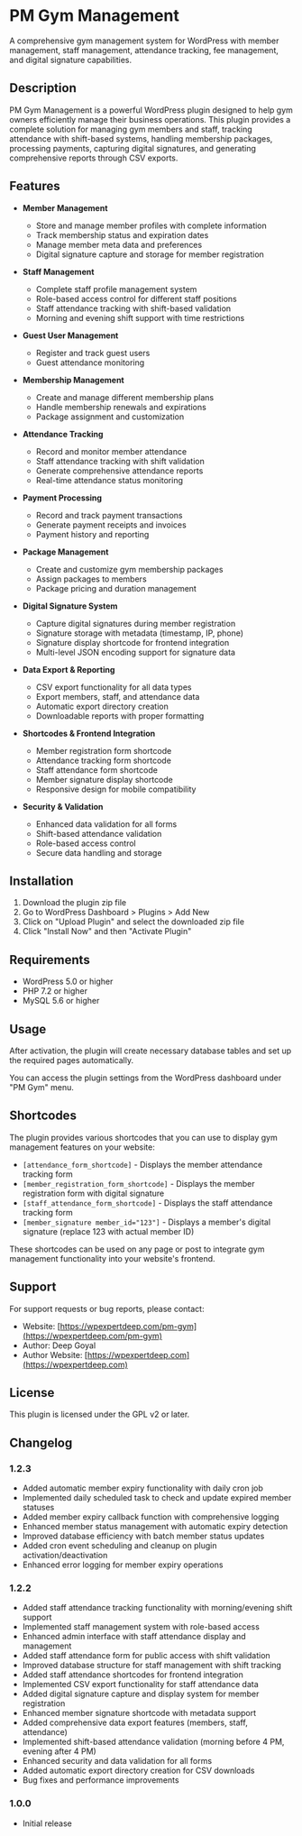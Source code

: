 # PM Gym Management

A comprehensive gym management system for WordPress with member management, staff management, attendance tracking, fee management, and digital signature capabilities.

## Description

PM Gym Management is a powerful WordPress plugin designed to help gym owners efficiently manage their business operations. This plugin provides a complete solution for managing gym members and staff, tracking attendance with shift-based systems, handling membership packages, processing payments, capturing digital signatures, and generating comprehensive reports through CSV exports.

## Features

- **Member Management**

  - Store and manage member profiles with complete information
  - Track membership status and expiration dates
  - Manage member meta data and preferences
  - Digital signature capture and storage for member registration

- **Staff Management**

  - Complete staff profile management system
  - Role-based access control for different staff positions
  - Staff attendance tracking with shift-based validation
  - Morning and evening shift support with time restrictions

- **Guest User Management**

  - Register and track guest users
  - Guest attendance monitoring

- **Membership Management**

  - Create and manage different membership plans
  - Handle membership renewals and expirations
  - Package assignment and customization

- **Attendance Tracking**

  - Record and monitor member attendance
  - Staff attendance tracking with shift validation
  - Generate comprehensive attendance reports
  - Real-time attendance status monitoring

- **Payment Processing**

  - Record and track payment transactions
  - Generate payment receipts and invoices
  - Payment history and reporting

- **Package Management**

  - Create and customize gym membership packages
  - Assign packages to members
  - Package pricing and duration management

- **Digital Signature System**

  - Capture digital signatures during member registration
  - Signature storage with metadata (timestamp, IP, phone)
  - Signature display shortcode for frontend integration
  - Multi-level JSON encoding support for signature data

- **Data Export & Reporting**

  - CSV export functionality for all data types
  - Export members, staff, and attendance data
  - Automatic export directory creation
  - Downloadable reports with proper formatting

- **Shortcodes & Frontend Integration**

  - Member registration form shortcode
  - Attendance tracking form shortcode
  - Staff attendance form shortcode
  - Member signature display shortcode
  - Responsive design for mobile compatibility

- **Security & Validation**
  - Enhanced data validation for all forms
  - Shift-based attendance validation
  - Role-based access control
  - Secure data handling and storage

## Installation

1. Download the plugin zip file
2. Go to WordPress Dashboard > Plugins > Add New
3. Click on "Upload Plugin" and select the downloaded zip file
4. Click "Install Now" and then "Activate Plugin"

## Requirements

- WordPress 5.0 or higher
- PHP 7.2 or higher
- MySQL 5.6 or higher

## Usage

After activation, the plugin will create necessary database tables and set up the required pages automatically.

You can access the plugin settings from the WordPress dashboard under "PM Gym" menu.

## Shortcodes

The plugin provides various shortcodes that you can use to display gym management features on your website:

- `[attendance_form_shortcode]` - Displays the member attendance tracking form
- `[member_registration_form_shortcode]` - Displays the member registration form with digital signature
- `[staff_attendance_form_shortcode]` - Displays the staff attendance tracking form
- `[member_signature member_id="123"]` - Displays a member's digital signature (replace 123 with actual member ID)

These shortcodes can be used on any page or post to integrate gym management functionality into your website's frontend.

## Support

For support requests or bug reports, please contact:

- Website: [https://wpexpertdeep.com/pm-gym](https://wpexpertdeep.com/pm-gym)
- Author: Deep Goyal
- Author Website: [https://wpexpertdeep.com](https://wpexpertdeep.com)

## License

This plugin is licensed under the GPL v2 or later.

## Changelog

### 1.2.3

- Added automatic member expiry functionality with daily cron job
- Implemented daily scheduled task to check and update expired member statuses
- Added member expiry callback function with comprehensive logging
- Enhanced member status management with automatic expiry detection
- Improved database efficiency with batch member status updates
- Added cron event scheduling and cleanup on plugin activation/deactivation
- Enhanced error logging for member expiry operations

### 1.2.2

- Added staff attendance tracking functionality with morning/evening shift support
- Implemented staff management system with role-based access
- Enhanced admin interface with staff attendance display and management
- Added staff attendance form for public access with shift validation
- Improved database structure for staff management with shift tracking
- Added staff attendance shortcodes for frontend integration
- Implemented CSV export functionality for staff attendance data
- Added digital signature capture and display system for member registration
- Enhanced member signature shortcode with metadata support
- Added comprehensive data export features (members, staff, attendance)
- Implemented shift-based attendance validation (morning before 4 PM, evening after 4 PM)
- Enhanced security and data validation for all forms
- Added automatic export directory creation for CSV downloads
- Bug fixes and performance improvements

### 1.0.0

- Initial release
